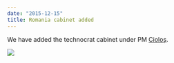 ```yaml
---
date: "2015-12-15"
title: Romania cabinet added
---
```


We have added the technocrat cabinet under PM [Cioloș](http://www.parlgov.org/explore/ROU/cabinet/2015-11-10/).

![](/images/parliament-european-union.jpg)
